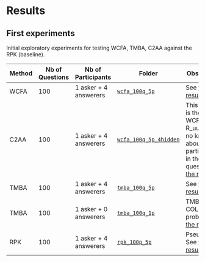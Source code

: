 # Results

## First experiments

Initial exploratory experiments for testing WCFA, TMBA, C2AA against the RPK (baseline).

| Method | Nb of Questions | Nb of Participants    | Folder                                                       | Observations                                                 |
| ------ | --------------- | --------------------- | ------------------------------------------------------------ | ------------------------------------------------------------ |
| WCFA   | 100             | 1 asker + 4 answerers | [`wcfa_100q_5p`](../results/first_experiments/wcfa_100q_5p)  | See [the results](../reports/wcfa_100q_5p.pdf).              |
| C2AA   | 100             | 1 asker + 4 answerers | [`wcfa_100q_5p_4hidden`](../results/first_experiments/wcfa_100q_5p_4hidden/) | This method is the same as WCFA but for R_uu there is no knowledge about participation in the target question. See [the results](../reports/wcfa_100q_5p_4hidden.pdf). |
| TMBA   | 100             | 1 asker + 4 answerers | [`tmba_100q_5p`](../results/first_experiments/tmba_100q_5p/) | See [the results](../reports/tmba:100q_5p.pdf).              |
| TMBA   | 100             | 1 asker + 0 answerers | [`tmba_100q_1p`](../results/first_experiments/tmba_100q_1p/) | TMBA for the COLD START problem. See [the results](../reports/tmba_100q_1p.pdf). |
| RPK    | 100             | 1 asker + 4 answerers | [`rpk_100p_5p`]((../results/first_experiments/rpk_100q_5p/)) | PseudoKarma. See [the results](../reports/rpk_100q_5p.pdf).  |

